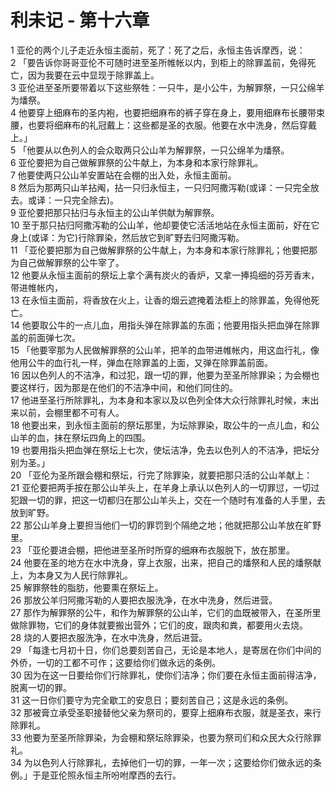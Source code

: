 # 利未记 - 第十六章
  
 1 亚伦的两个儿子走近永恒主面前，死了：死了之后，永恒主告诉摩西，说：  
 2 「要告诉你哥哥亚伦不可随时进至圣所帷帐以内，到柜上的除罪盖前，免得死亡，因为我要在云中显现于除罪盖上。  
 3 亚伦进至圣所要带着以下这些祭牲：一只牛，是小公牛，为解罪祭，一只公绵羊为燔祭。  
 4 他要穿上细麻布的圣内袍，也要把细麻布的裤子穿在身上，要用细麻布长腰带束腰，也要将细麻布的礼冠戴上：这些都是圣的衣服。他要在水中洗身，然后穿戴上。」  
 5 「他要从以色列人的会众取两只公山羊为解罪祭，一只公绵羊为燔祭。  
 6 亚伦要把为自己做解罪祭的公牛献上，为本身和本家行除罪礼。  
 7 他要使两只公山羊安置站在会棚的出入处，永恒主面前。  
 8 然后为那两只山羊拈阄，拈一只归永恒主，一只归阿撒泻勒(或译：一只完全放去。或译：一只完全除去)。  
 9 亚伦要把那只拈归与永恒主的公山羊供献为解罪祭。  
 10 至于那只拈归阿撒泻勒的公山羊，他却要使它活活地站在永恒主面前，好在它身上(或译：为它)行除罪染，然后放它到旷野去归阿撒泻勒。  
 11 「亚伦要把那为自己做解罪祭的公牛献上，为本身和本家行除罪礼；他要把那为自己做解罪祭的公牛宰了。  
 12 他要从永恒主面前的祭坛上拿个满有炭火的香炉，又拿一捧捣细的芬芳香末，带进帷帐内，  
 13 在永恒主面前，将香放在火上，让香的烟云遮掩着法柜上的除罪盖，免得他死亡。  
 14 他要取公牛的一点儿血，用指头弹在除罪盖的东面；他要用指头把血弹在除罪盖的前面弹七次。  
 15 「他要宰那为人民做解罪祭的公山羊，把羊的血带进帷帐内，用这血行礼，像他用公牛的血行礼一样，弹血在除罪盖的上面，又弹在除罪盖前面。  
 16 因以色列人的不洁净，和过犯，跟一切的罪，他要为至圣所除罪染；为会棚也要这样行，因为那是在他们的不洁净中间，和他们同住的。  
 17 他进至圣行所除罪礼，为本身和本家以及以色列全体大众行除罪礼时候，末出来以前，会棚里都不可有人。  
 18 他要出来，到永恒主面前的祭坛那里，为坛除罪染，取公牛的一点儿血，和公山羊的血，抹在祭坛四角上的四围。  
 19 也要用指头把血弹在祭坛上七次，使坛洁净，免去以色列人的不洁净，把坛分别为圣。」  
 20 「亚伦为圣所跟会棚和祭坛，行完了除罪染，就要把那只活的公山羊献上：  
 21 亚伦要把两手按在那公山羊头上，在羊身上承认以色列人的一切罪愆，一切过犯跟一切的罪，把这一切都归在那公山羊头上，交在一个随时有准备的人手里，去放到旷野。  
 22 那公山羊身上要担当他们一切的罪罚到个隔绝之地；他就把那公山羊放在旷野里。  
 23 「亚伦要进会棚，把他进至圣所时所穿的细麻布衣服脱下，放在那里。  
 24 他要在圣的地方在水中洗身，穿上衣服，出来，把自己的燔祭和人民的燔祭献上，为本身又为人民行除罪礼。  
 25 解罪祭牲的脂肪，他要熏在祭坛上。  
 26 那放公羊归阿撒泻勒的人要把衣服洗净，在水中洗身，然后进营。  
 27 那作为解罪祭的公牛，和作为解罪祭的公山羊，它们的血既被带入，在圣所里做除罪物，它们的身体就要搬出营外；它们的皮，跟肉和粪，都要用火去烧。  
 28 烧的人要把衣服洗净，在水中洗身，然后进营。  
 29 「每逢七月初十日，你们总要刻苦自己，无论是本地人，是寄居在你们中间的外侨，一切的工都不可作；这要给你们做永远的条例。  
 30 因为在这一日要给你们行除罪礼，使你们洁净；你们要在永恒主面前得洁净，脱离一切的罪。  
 31 这一日你们要守为完全歇工的安息日；要刻苦自己；这是永远的条例。  
 32 那被膏立承受圣职接替他父亲为祭司的，要穿上细麻布衣服，就是圣衣，来行除罪礼。  
 33 他要为至圣所除罪染，为会棚和祭坛除罪染，也要为祭司们和众民大众行除罪礼。  
 34 为以色列人行除罪礼，去掉他们一切的罪，一年一次；这要给你们做永远的条例。」于是亚伦照永恒主所吩咐摩西的去行。